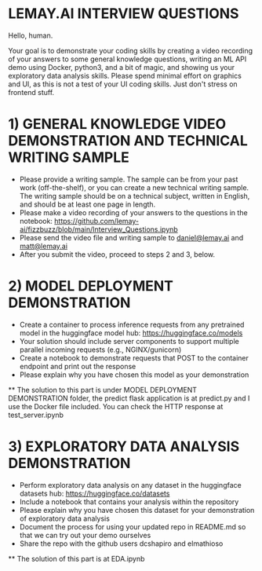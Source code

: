 # LEMAY.AI INTERVIEW QUESTIONS
Hello, human.

Your goal is to demonstrate your coding skills by creating a video recording of your answers to some general knowledge questions, writing an ML API demo using Docker, python3, and a bit of magic, and showing us your exploratory data analysis skills. Please spend minimal effort on graphics and UI, as this is not a test of your UI coding skills. Just don't stress on frontend stuff.

# 1) GENERAL KNOWLEDGE VIDEO DEMONSTRATION AND TECHNICAL WRITING SAMPLE
- Please provide a writing sample. The sample can be from your past work (off-the-shelf), or you can create a new technical writing sample. The writing sample should be on a technical subject, written in English,  and should be at least one page in length.
- Please make a video recording of your answers to the questions in the notebook: https://github.com/lemay-ai/fizzbuzz/blob/main/Interview_Questions.ipynb
- Please send the video file and writing sample to daniel@lemay.ai and matt@lemay.ai
- After you submit the video, proceed to steps 2 and 3, below.

# 2) MODEL DEPLOYMENT DEMONSTRATION

- Create a container to process inference requests from any pretrained model in the huggingface model hub: https://huggingface.co/models
- Your solution should include server components to support multiple parallel incoming requests (e.g., NGINX/gunicorn)
- Create a notebook to demonstrate requests that POST to the container endpoint and print out the response
- Please explain why you have chosen this model as your demonstration

** The solution to this part is under MODEL DEPLOYMENT DEMONSTRATION folder, the predict flask application is at predict.py and I use the Docker file included. You can check the HTTP response at test_server.ipynb

# 3) EXPLORATORY DATA ANALYSIS DEMONSTRATION
- Perform exploratory data analysis on any dataset in the huggingface datasets hub: https://huggingface.co/datasets
- Include a notebook that contains your analysis within the repository
- Please explain why you have chosen this dataset for your demonstration of exploratory data analysis
- Document the process for using your updated repo in README.md so that we can try out your demo ourselves
- Share the repo with the github users dcshapiro and elmathioso

** The solution of this part is at EDA.ipynb
